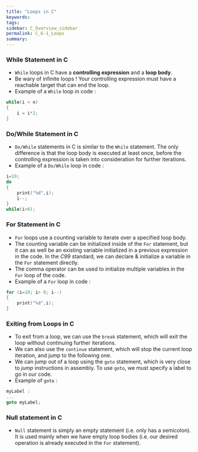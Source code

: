 ```yaml
---
title: "Loops in C"
keywords:
tags:
sidebar: C_Overview_sidebar
permalink: C_6-1_Loops
summary:
---
```

### While Statement in C
- ```While``` loops in C have a **controlling expression** and a **loop body**.
- Be wary of infinite loops ! Your controlling expression must have a reachable target that can end the loop.
- Example of a ```While``` loop in code :
```c
while(i < n)
{
    i = i*2;
}
```
### Do/While Statement in C
- ```Do/While``` statements in C is similar to the ```While``` statement. The only difference is that the loop body is executed at least once, before the controlling expression is taken into consideration for further iterations.
- Example of a ```Do/While``` loop in code :
```c
i=10;
do 
{
    print("%d",i);
    i--;
}
while(i>0);
```
### For Statement in C
- ```For``` loops use a counting variable to iterate over a specified loop body.
- The counting variable can be initialized inside of the ```For``` statement, but it can as well be an existing variable initialized in a previous expression in the code. In the *C99* standard, we can declare & initialize a variable in the ```For``` statement directly.
- The comma operator can be used to initialize multiple variables in the ```For``` loop of the code.
- Example of a ```For``` loop in code :
```c
for (i=10; i> 0; i--)
{
    print("%d",i);
}
```

### Exiting from Loops in C
- To exit from a loop, we can use the ```break``` statement, which will exit the loop without continuing further iterations.
- We can also use the ```continue``` statement, which will stop the current loop iteration, and jump to the following one.
- We can jump out of a loop using the ```goto``` statement, which is very close to *jump* instructions in assembly. To use ```goto```, we must specify a label to go in our code.
- Example of ```goto``` :
```c
myLabel :
...
goto myLabel;
```
### Null statement in C
- ```Null``` statement is simply an empty statement (i.e. only has a semicolon). It is used mainly when we have empty loop bodies (i.e. our desired operation is already executed in the ```For``` statement).